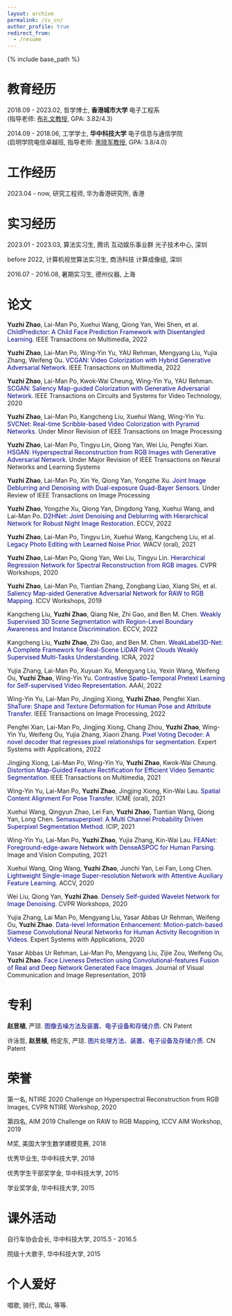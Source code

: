 ```yaml
---
layout: archive
permalink: /cv_cn/
author_profile: true
redirect_from:
  - /resume
---
```


{% include base_path %}

教育经历
======
2018.09 - 2023.02, 哲学博士, **香港城市大学** 电子工程系 <br>
(指导老师: [布礼文教授](http://www.ee.cityu.edu.hk/~lmpo/), GPA: 3.82/4.3)

2014.09 - 2018.06, 工学学士, **华中科技大学** 电子信息与通信学院 <br>
(启明学院电信卓越班, 指导老师: [黑晓军教授](https://scholar.google.com/citations?user=x9vhdoIAAAAJ&hl=en), GPA: 3.8/4.0)

工作经历
======
2023.04 - now, 研究工程师, 华为香港研究所, 香港

实习经历
======
2023.01 - 2023.03, 算法实习生, 腾讯 互动娱乐事业群 光子技术中心, 深圳

before 2022, 计算机视觉算法实习生, 商汤科技 计算成像组, 深圳

2016.07 - 2016.08, 暑期实习生, 德州仪器, 上海

论文
======
**Yuzhi Zhao**, Lai-Man Po, Xuehui Wang, Qiong Yan, Wei Shen, et al. <font color='Navy'>ChildPredictor: A Child Face Prediction Framework with Disentangled Learning</font>. IEEE Transactions on Multimedia, 2022

**Yuzhi Zhao**, Lai-Man Po, Wing-Yin Yu, YAU Rehman, Mengyang Liu, Yujia Zhang, Weifeng Ou. <font color='Navy'>VCGAN: Video Colorization with Hybrid Generative Adversarial Network</font>. IEEE Transactions on Multimedia, 2022

**Yuzhi Zhao**, Lai-Man Po, Kwok-Wai Cheung, Wing-Yin Yu, YAU Rehman. <font color='Navy'>SCGAN: Saliency Map-guided Colorization with Generative Adversarial Network</font>. IEEE Transactions on Circuits and Systems for Video Technology, 2020

**Yuzhi Zhao**, Lai-Man Po, Kangcheng Liu, Xuehui Wang, Wing-Yin Yu. <font color='Navy'>SVCNet: Real-time Scribble-based Video Colorization with Pyramid Networks</font>. Under Minor Revision of IEEE Transactions on Image Processing

**Yuzhi Zhao**, Lai-Man Po, Tingyu Lin, Qiong Yan, Wei Liu, Pengfei Xian. <font color='Navy'>HSGAN: Hyperspectral Reconstruction from RGB Images with Generative Adversarial Network</font>. Under Major Revision of IEEE Transactions on Neural Networks and Learning Systems

**Yuzhi Zhao**, Lai-Man Po, Xin Ye, Qiong Yan, Yongzhe Xu. <font color='Navy'>Joint Image Deblurring and Denoising with Dual-exposure Quad-Bayer Sensors</font>. Under Review of IEEE Transactions on Image Processing

**Yuzhi Zhao**, Yongzhe Xu, Qiong Yan, Dingdong Yang, Xuehui Wang, and Lai-Man Po. <font color='Navy'>D2HNet: Joint Denoising and Deblurring with Hierarchical Network for Robust Night Image Restoration</font>. ECCV, 2022

**Yuzhi Zhao**, Lai-Man Po, Tingyu Lin, Xuehui Wang, Kangcheng Liu, et al. <font color='Navy'>Legacy Photo Editing with Learned Noise Prior</font>. WACV (oral), 2021

**Yuzhi Zhao**, Lai-Man Po, Qiong Yan, Wei Liu, Tingyu Lin. <font color='Navy'>Hierarchical Regression Network for Spectral Reconstruction from RGB images</font>. CVPR Workshops, 2020

**Yuzhi Zhao**, Lai-Man Po, Tiantian Zhang, Zongbang Liao, Xiang Shi, et al. <font color='Navy'>Saliency Map-aided Generative Adversarial Network for RAW to RGB Mapping</font>. ICCV Workshops, 2019

Kangcheng Liu, **Yuzhi Zhao**, Qiang Nie, Zhi Gao, and Ben M. Chen. <font color='Navy'>Weakly Supervised 3D Scene Segmentation with Region-Level Boundary Awareness and Instance Discrimination</font>. ECCV, 2022

Kangcheng Liu, **Yuzhi Zhao**, Zhi Gao, and Ben M. Chen. <font color='Navy'>WeakLabel3D-Net: A Complete Framework for Real-Scene LiDAR Point Clouds Weakly Supervised Multi-Tasks Understanding</font>. ICRA, 2022

Yujia Zhang, Lai-Man Po, Xuyuan Xu, Mengyang Liu, Yexin Wang, Weifeng Ou, **Yuzhi Zhao**, Wing-Yin Yu. <font color='Navy'>Contrastive Spatio-Temporal Pretext Learning for Self-supervised Video Representation</font>. AAAI, 2022

Wing-Yin Yu, Lai-Man Po, Jingjing Xiong, **Yuzhi Zhao**, Pengfei Xian. <font color='Navy'>ShaTure: Shape and Texture Deformation for Human Pose and Attribute Transfer</font>. IEEE Transactions on Image Processing, 2022

Pengfei Xian, Lai-Man Po, Jingjing Xiong, Chang Zhou, **Yuzhi Zhao**, Wing-Yin Yu, Weifeng Ou, Yujia Zhang, Xiaori Zhang. <font color='Navy'>Pixel Voting Decoder: A novel decoder that regresses pixel relationships for segmentation</font>. Expert Systems with Applications, 2022

Jingjing Xiong, Lai-Man Po, Wing-Yin Yu, **Yuzhi Zhao**, Kwok-Wai Cheung. <font color='Navy'>Distortion Map-Guided Feature Rectification for Efficient Video Semantic Segmentation</font>. IEEE Transactions on Multimedia, 2021

Wing-Yin Yu, Lai-Man Po, **Yuzhi Zhao**, Jingjing Xiong, Kin-Wai Lau. <font color='Navy'>Spatial Content Alignment For Pose Transfer</font>. ICME (oral), 2021

Xuehui Wang, Qingyun Zhao, Lei Fan, **Yuzhi Zhao**, Tiantian Wang, Qiong Yan, Long Chen. <font color='Navy'>Semasuperpixel: A Multi Channel Probability Driven Superpixel Segmentation Method</font>. ICIP, 2021

Wing-Yin Yu, Lai-Man Po, **Yuzhi Zhao**, Yujia Zhang, Kin-Wai Lau. <font color='Navy'>FEANet: Foreground-edge-aware Network with DenseASPOC for Human Parsing</font>. Image and Vision Computing, 2021

Xuehui Wang, Qing Wang, **Yuzhi Zhao**, Junchi Yan, Lei Fan, Long Chen. <font color='Navy'>Lightweight Single-image Super-resolution Network with Attentive Auxiliary Feature Learning</font>. ACCV, 2020

Wei Liu, Qiong Yan, **Yuzhi Zhao**. <font color='Navy'>Densely Self-guided Wavelet Network for Image Denoising</font>. CVPR Workshops, 2020

Yujia Zhang, Lai Man Po, Mengyang Liu, Yasar Abbas Ur Rehman, Weifeng Ou, **Yuzhi Zhao**. <font color='Navy'>Data-level Information Enhancement: Motion-patch-based Siamese Convolutional Neural Networks for Human Activity Recognition in Videos</font>. Expert Systems with Applications, 2020

Yasar Abbas Ur Rehman, Lai-Man Po, Mengyang Liu, Zijie Zou, Weifeng Ou, **Yuzhi Zhao**. <font color='Navy'>Face Liveness Detection using Convolutional-features Fusion of Real and Deep Network Generated Face Images</font>. Journal of Visual Communication and Image Representation, 2019

专利
======
**赵昱植**, 严琼. <font color='Navy'>图像去噪方法及装置、电子设备和存储介质</font>. CN Patent

许泳哲, **赵昱植**, 杨定东, 严琼. <font color='Navy'>图片处理方法、装置、电子设备及存储介质</font>. CN Patent

荣誉
======
第一名, NTIRE 2020 Challenge on Hyperspectral Reconstruction from RGB Images, CVPR NTIRE Workshop, 2020

第四名, AIM 2019 Challenge on RAW to RGB Mapping, ICCV AIM Workshop, 2019

M奖, 美国大学生数学建模竞赛, 2018

优秀毕业生, 华中科技大学, 2018

优秀学生干部奖学金, 华中科技大学, 2015

学业奖学金, 华中科技大学, 2015

课外活动
======
自行车协会会长, 华中科技大学, 2015.5 - 2016.5

院级十大歌手, 华中科技大学, 2015

个人爱好
======
唱歌, 骑行, 爬山, 等等.
